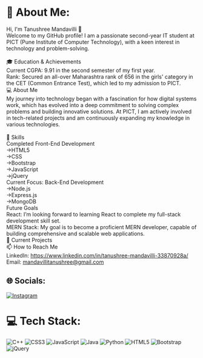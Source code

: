# 💫 About Me:
Hi, I'm Tanushree Mandavilli 👋<br>Welcome to my GitHub profile! I am a passionate second-year IT student at PICT (Pune Institute of Computer Technology), with a keen interest in technology and problem-solving.<br><br>🎓 Education & Achievements<br>Current CGPA: 9.91 in the second semester of my first year.<br>Rank: Secured an all-over Maharashtra rank of 656 in the girls' category in the CET (Common Entrance Test), which led to my admission to PICT.<br>💻 About Me<br>My journey into technology began with a fascination for how digital systems work, which has evolved into a deep commitment to solving complex problems and building innovative solutions. At PICT, I am actively involved in tech-related projects and am continuously expanding my knowledge in various technologies.<br><br>🔧 Skills<br>Completed Front-End Development<br>->HTML5<br>->CSS<br>->Bootstrap<br>->JavaScript<br>->jQuery<br>Current Focus: Back-End Development<br>->Node.js<br>->Express.js<br>->MongoDB<br>Future Goals<br>React: I’m looking forward to learning React to complete my full-stack development skill set.<br>MERN Stack: My goal is to become a proficient MERN developer, capable of building comprehensive and scalable web applications.<br>🚀 Current Projects<br>📫 How to Reach Me<br>LinkedIn: https://www.linkedin.com/in/tanushree-mandavilli-33870928a/<br>Email: mandavillitanushree@gmail.com<br>


## 🌐 Socials:
[![Instagram](https://img.shields.io/badge/Instagram-%23E4405F.svg?logo=Instagram&logoColor=white)](https://instagram.com/tanushree.mandavilli25)

# 💻 Tech Stack:
![C++](https://img.shields.io/badge/c++-%2300599C.svg?style=for-the-badge&logo=c%2B%2B&logoColor=white) ![CSS3](https://img.shields.io/badge/css3-%231572B6.svg?style=for-the-badge&logo=css3&logoColor=white) ![JavaScript](https://img.shields.io/badge/javascript-%23323330.svg?style=for-the-badge&logo=javascript&logoColor=%23F7DF1E) ![Java](https://img.shields.io/badge/java-%23ED8B00.svg?style=for-the-badge&logo=openjdk&logoColor=white) ![Python](https://img.shields.io/badge/python-3670A0?style=for-the-badge&logo=python&logoColor=ffdd54) ![HTML5](https://img.shields.io/badge/html5-%23E34F26.svg?style=for-the-badge&logo=html5&logoColor=white) ![Bootstrap](https://img.shields.io/badge/bootstrap-%238511FA.svg?style=for-the-badge&logo=bootstrap&logoColor=white) ![jQuery](https://img.shields.io/badge/jquery-%230769AD.svg?style=for-the-badge&logo=jquery&logoColor=white)


